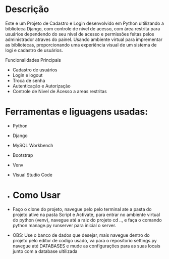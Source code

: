 # Descrição
Este e um Projeto de Cadastro e Login desenvolvido em Python ultilizando a biblioteca Django, com controle de nivel de acesso, com área restrita para usuários dependendo do seu nível de acesso e permissões feitas pelos administrador atraves do painel.
Usando ambiente virtual para imprementar as bibliotecas,  proporcionando uma experiência visual de um sistema de logi e cadastro de usuários.

Funcionalidades Principais
- Cadastro de usuários
- Login e logout
- Troca de senha
- Autenticação e Autorização
- Controle de Nivel de Ácesso a areas restritas

# Ferramentas e liguagens usadas:
- Python
- Django
- MySQL Workbench
- Bootstrap
- Venv
- Visual Studio Code

- # Como Usar
- Faço o clone do projeto, navegue pelo pelo terminal ate a pasta do projeto ative na pasta Script e Activate, para entrar no ambiente virtual do python (venv), navegue até a raiz do projeto cd .., e faça o comando python manage.py runserver para inicial o server.
- OBS: Use o banco de dados que desejar, mais navegue dentro do projeto pelo editor de codigo usado, va para o repositorio settings.py navegue até DATABASES e mude as configurações para as suas locais junto com a database ultilizada

